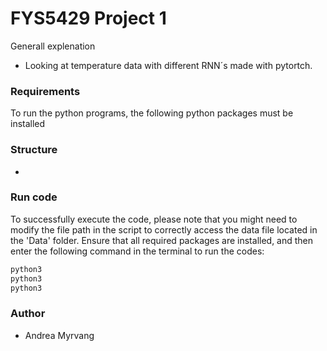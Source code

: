 # FYS5429 Project 1

Generall explenation
- Looking at temperature data with different RNN´s made with pytortch. 


### Requirements
To run the python programs, the following python packages must be installed


### Structure
- 

### Run code
To successfully execute the code, please note that you might need to modify the file path in the script to correctly access the data file located in the 'Data' folder. Ensure that all required packages are installed, and then enter the following command in the terminal to run the codes: 

```bash
python3 
python3 
python3 
```

### Author
- Andrea Myrvang


 


